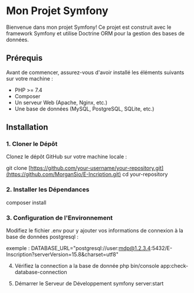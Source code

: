 # Mon Projet Symfony

Bienvenue dans mon projet Symfony! Ce projet est construit avec le framework Symfony et utilise Doctrine ORM pour la gestion des bases de données.

## Prérequis

Avant de commencer, assurez-vous d'avoir installé les éléments suivants sur votre machine :

- PHP >= 7.4
- Composer
- Un serveur Web (Apache, Nginx, etc.)
- Une base de données (MySQL, PostgreSQL, SQLite, etc.)

## Installation

### 1. Cloner le Dépôt

Clonez le dépôt GitHub sur votre machine locale :

git clone [https://github.com/your-username/your-repository.git](https://github.com/MorganSio/E-Incription.git)
cd your-repository

### 2. Installer les Dépendances
composer install

### 3. Configuration de l'Environnement
Modifiez le fichier .env pour y ajouter vos informations de connexion à la base de données postgresql :

exemple :  DATABASE_URL="postgresql://user:mdp@1.2.3.4:5432/E-Inscription?serverVersion=15.8&charset=utf8"

4. Vérifiez la connection a la base de donnée 
php bin/console app:check-database-connection

5. Démarrer le Serveur de Développement
symfony server:start